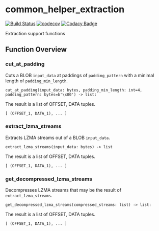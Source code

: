 # common_helper_extraction

[![Build Status](https://travis-ci.org/fkie-cad/common_helper_extraction.svg?branch=master)](https://travis-ci.org/fkie-cad/common_helper_extraction)
[![codecov](https://codecov.io/gh/fkie-cad/common_helper_extraction/branch/master/graph/badge.svg)](https://codecov.io/gh/fkie-cad/common_helper_extraction)
[![Codacy Badge](https://api.codacy.com/project/badge/Grade/f50240ca6aff4537a00f929aa6a71396)](https://www.codacy.com/app/weidenba/common_helper_extraction?utm_source=github.com&amp;utm_medium=referral&amp;utm_content=fkie-cad/common_helper_extraction&amp;utm_campaign=Badge_Grade)

Extraction support functions

## Function Overview

### cut_at_padding

Cuts a BLOB `input_data` at paddings of `padding_pattern` with a minimal length of `padding_min_length`.

`cut_at_padding(input_data: bytes, padding_min_length: int=4, padding_pattern: bytes=b'\x00') -> list:`

The result is a list of OFFSET, DATA tuples.

```python
[ (OFFSET_1, DATA_1), ... ]
```

### extract_lzma_streams

Extracts LZMA streams out of a BLOB `input_data`.

`extract_lzma_streams(input_data: bytes) -> list`

The result is a list of OFFSET, DATA tuples.

```python
[ (OFFSET_1, DATA_1), ... ]
```


### get_decompressed_lzma_streams

Decompresses LZMA streams that may be the result of `extract_lzma_streams`.

`get_decompressed_lzma_streams(compressed_streams: list) -> list:`

The result is a list of OFFSET, DATA tuples.

```python
[ (OFFSET_1, DATA_1), ... ]
```

